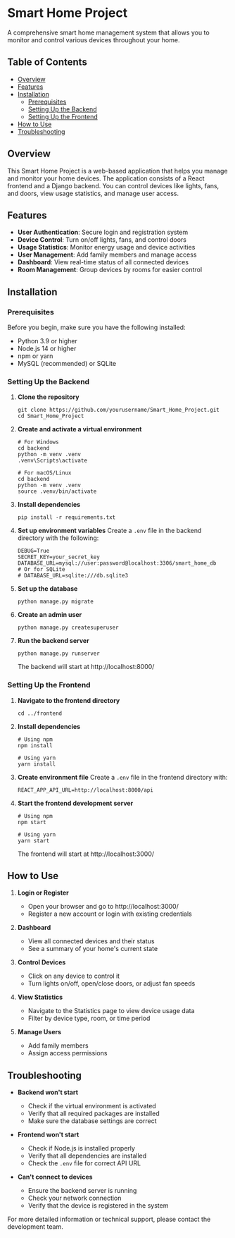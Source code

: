 # Smart Home Project

A comprehensive smart home management system that allows you to monitor and control various devices throughout your home.

## Table of Contents
- [Overview](#overview)
- [Features](#features)
- [Installation](#installation)
  - [Prerequisites](#prerequisites)
  - [Setting Up the Backend](#setting-up-the-backend)
  - [Setting Up the Frontend](#setting-up-the-frontend)
- [How to Use](#how-to-use)
- [Troubleshooting](#troubleshooting)

## Overview

This Smart Home Project is a web-based application that helps you manage and monitor your home devices. The application consists of a React frontend and a Django backend. You can control devices like lights, fans, and doors, view usage statistics, and manage user access.

## Features

- **User Authentication**: Secure login and registration system
- **Device Control**: Turn on/off lights, fans, and control doors
- **Usage Statistics**: Monitor energy usage and device activities
- **User Management**: Add family members and manage access
- **Dashboard**: View real-time status of all connected devices
- **Room Management**: Group devices by rooms for easier control

## Installation

### Prerequisites

Before you begin, make sure you have the following installed:
- Python 3.9 or higher
- Node.js 14 or higher
- npm or yarn
- MySQL (recommended) or SQLite

### Setting Up the Backend

1. **Clone the repository**
   ```
   git clone https://github.com/yourusername/Smart_Home_Project.git
   cd Smart_Home_Project
   ```

2. **Create and activate a virtual environment**
   ```
   # For Windows
   cd backend
   python -m venv .venv
   .venv\Scripts\activate

   # For macOS/Linux
   cd backend
   python -m venv .venv
   source .venv/bin/activate
   ```

3. **Install dependencies**
   ```
   pip install -r requirements.txt
   ```

4. **Set up environment variables**
   Create a `.env` file in the backend directory with the following:
   ```
   DEBUG=True
   SECRET_KEY=your_secret_key
   DATABASE_URL=mysql://user:password@localhost:3306/smart_home_db
   # Or for SQLite
   # DATABASE_URL=sqlite:///db.sqlite3
   ```

5. **Set up the database**
   ```
   python manage.py migrate
   ```

6. **Create an admin user**
   ```
   python manage.py createsuperuser
   ```

7. **Run the backend server**
   ```
   python manage.py runserver
   ```
   The backend will start at http://localhost:8000/

### Setting Up the Frontend

1. **Navigate to the frontend directory**
   ```
   cd ../frontend
   ```

2. **Install dependencies**
   ```
   # Using npm
   npm install

   # Using yarn
   yarn install
   ```

3. **Create environment file**
   Create a `.env` file in the frontend directory with:
   ```
   REACT_APP_API_URL=http://localhost:8000/api
   ```

4. **Start the frontend development server**
   ```
   # Using npm
   npm start

   # Using yarn
   yarn start
   ```
   The frontend will start at http://localhost:3000/

## How to Use

1. **Login or Register**
   - Open your browser and go to http://localhost:3000/
   - Register a new account or login with existing credentials

2. **Dashboard**
   - View all connected devices and their status
   - See a summary of your home's current state

3. **Control Devices**
   - Click on any device to control it
   - Turn lights on/off, open/close doors, or adjust fan speeds

4. **View Statistics**
   - Navigate to the Statistics page to view device usage data
   - Filter by device type, room, or time period

5. **Manage Users**
   - Add family members
   - Assign access permissions

## Troubleshooting

- **Backend won't start**
  - Check if the virtual environment is activated
  - Verify that all required packages are installed
  - Make sure the database settings are correct

- **Frontend won't start**
  - Check if Node.js is installed properly
  - Verify that all dependencies are installed
  - Check the `.env` file for correct API URL

- **Can't connect to devices**
  - Ensure the backend server is running
  - Check your network connection
  - Verify that the device is registered in the system

For more detailed information or technical support, please contact the development team.
